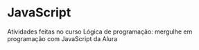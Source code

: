 # JavaScript
Atividades feitas no curso Lógica de programação: mergulhe em programação com JavaScript da Alura
